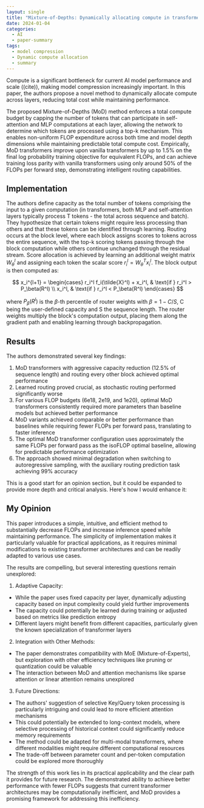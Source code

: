 ```yaml
---
layout: single
title: "Mixture-of-Depths: Dynamically allocating compute in transformer-based language models"
date: 2024-01-04
categories:
  - AI
  - paper-summary
tags:
  - model compression
  - Dynamic compute allocation
  - summary
---
```


Compute is a significant bottleneck for current AI model performance and scale ((cite)), making model compression increasingly important. In this paper, the authors propose a novel method to dynamically allocate compute across layers, reducing total cost while maintaining performance.

 <!-- excerpt-end -->

The proposed Mixture-of-Depths (MoD) method enforces a total compute budget by capping the number of tokens that can participate in self-attention and MLP computations at each layer, allowing the network to determine which tokens are processed using a top-k mechanism. This enables non-uniform FLOP expenditure across both time and model depth dimensions while maintaining predictable total compute cost. Empirically, MoD transformers improve upon vanilla transformers by up to 1.5% on the final log probability training objective for equivalent FLOPs, and can achieve training loss parity with vanilla transformers using only around 50% of the FLOPs per forward step, demonstrating intelligent routing capabilities.

## Implementation

The authors define capacity as the total number of tokens comprising the input to a given computation (in transformers, both MLP and self-attention layers typically process T tokens - the total across sequence and batch). They hypothesize that certain tokens might require less processing than others and that these tokens can be identified through learning. Routing occurs at the block level, where each block assigns scores to tokens across the entire sequence, with the top-k scoring tokens passing through the block computation while others continue unchanged through the residual stream. Score allocation is achieved by learning an additional weight matrix $W_{\theta}^l$ and assigning each token the scalar score $r_i^l = W_{\theta}^Tx_i^l$. The block output is then computed as:

$$
x_i^{l+1} = \begin{cases}
r_i^l f_i(\tilde{X}^l) + x_i^l, & \text{if } r_i^l > P_\beta(R^l) \\
x_i^l, & \text{if } r_i^l < P_\beta(R^l)
\end{cases}
$$

where $P_\beta(R^l)$ is the $\beta$-th percentile of router weights with $\beta = 1-C/S$, C being the user-defined capacity and S the sequence length. The router weights multiply the block's computation output, placing them along the gradient path and enabling learning through backpropagation.

## Results

The authors demonstrated several key findings:

1. MoD transformers with aggressive capacity reduction (12.5% of sequence length) and routing every other block achieved optimal performance
2. Learned routing proved crucial, as stochastic routing performed significantly worse
3. For various FLOP budgets (6e18, 2e19, and 1e20), optimal MoD transformers consistently required more parameters than baseline models but achieved better performance
4. MoD variants achieved comparable or better performance than baselines while requiring fewer FLOPs per forward pass, translating to faster inference
5. The optimal MoD transformer configuration uses approximately the same FLOPs per forward pass as the isoFLOP optimal baseline, allowing for predictable performance optimization
6. The approach showed minimal degradation when switching to autoregressive sampling, with the auxiliary routing prediction task achieving 99% accuracy

This is a good start for an opinion section, but it could be expanded to provide more depth and critical analysis. Here's how I would enhance it:

## My Opinion

This paper introduces a simple, intuitive, and efficient method to substantially decrease FLOPs and increase inference speed while maintaining performance. The simplicity of implementation makes it particularly valuable for practical applications, as it requires minimal modifications to existing transformer architectures and can be readily adapted to various use cases.

The results are compelling, but several interesting questions remain unexplored:

1. Adaptive Capacity:

- While the paper uses fixed capacity per layer, dynamically adjusting capacity based on input complexity could yield further improvements
- The capacity could potentially be learned during training or adjusted based on metrics like prediction entropy
- Different layers might benefit from different capacities, particularly given the known specialization of transformer layers

2. Integration with Other Methods:

- The paper demonstrates compatibility with MoE (Mixture-of-Experts), but exploration with other efficiency techniques like pruning or quantization could be valuable
- The interaction between MoD and attention mechanisms like sparse attention or linear attention remains unexplored

3. Future Directions:

- The authors' suggestion of selective Key/Query token processing is particularly intriguing and could lead to more efficient attention mechanisms
- This could potentially be extended to long-context models, where selective processing of historical context could significantly reduce memory requirements
- The method could be adapted for multi-modal transformers, where different modalities might require different computational resources
- The trade-off between parameter count and per-token computation could be explored more thoroughly

The strength of this work lies in its practical applicability and the clear path it provides for future research. The demonstrated ability to achieve better performance with fewer FLOPs suggests that current transformer architectures may be computationally inefficient, and MoD provides a promising framework for addressing this inefficiency.
